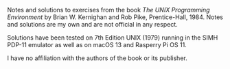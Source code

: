Notes and solutions to exercises from the book _The UNIX Programming
Environment_ by Brian W. Kernighan and Rob Pike, Prentice-Hall, 1984.  Notes
and solutions are my own and are not official in any respect.

Solutions have been tested on 7th Edition UNIX (1979) running in the SIMH
PDP-11 emulator as well as on macOS 13 and Rasperry Pi OS 11.

I have no affiliation with the authors of the book or its publisher.
